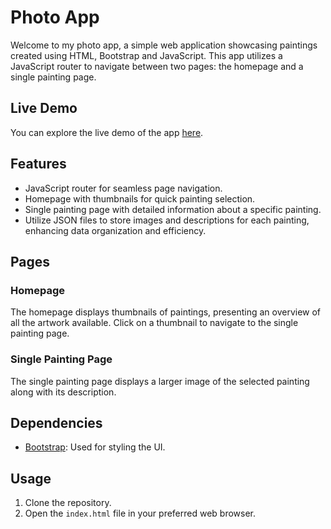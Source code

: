 # Photo App

Welcome to my photo app, a simple web application showcasing paintings created using HTML, Bootstrap and JavaScript. This app utilizes a JavaScript router to navigate between two pages: the homepage and a single painting page.

## Live Demo

You can explore the live demo of the app [here](https://dianamurariu.github.io/Photo_app/).

## Features

- JavaScript router for seamless page navigation.
- Homepage with thumbnails for quick painting selection.
- Single painting page with detailed information about a specific painting.
- Utilize JSON files to store images and descriptions for each painting, enhancing data organization and efficiency.

## Pages

### Homepage

The homepage displays thumbnails of paintings, presenting an overview of all the artwork available.
Click on a thumbnail to navigate to the single painting page.

### Single Painting Page

The single painting page displays a larger image of the selected painting along with its description.

## Dependencies

- [Bootstrap](https://getbootstrap.com/): Used for styling the UI.

## Usage

1. Clone the repository.
2. Open the `index.html` file in your preferred web browser.
